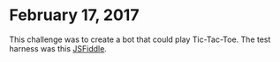 # February 17, 2017

This challenge was to create a bot that could play Tic-Tac-Toe.
The test harness was this [JSFiddle](https://jsfiddle.net/c011in/skwkpyjd/47/).

